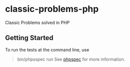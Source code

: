 # classic-problems-php
Classic Problems solved in PHP

## Getting Started
To run the tests at the command line, use
> bin/phpsspec run
See [phpspec](https://www.phpspec.net/en/stable/) for more information.

